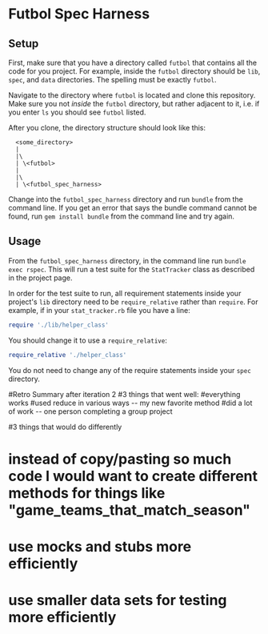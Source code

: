 # Futbol Spec Harness

## Setup

First, make sure that you have a directory called `futbol` that contains all the code for you project. For example, inside the `futbol` directory should be `lib`, `spec`, and `data` directories. The spelling must be exactly `futbol`.

Navigate to the directory where `futbol` is located and clone this repository. Make sure you not *inside* the `futbol` directory, but rather adjacent to it, i.e. if you enter `ls` you should see `futbol` listed.

After you clone, the directory structure should look like this:

  ```
    <some_directory>
    |
    |\
    | \<futbol>
    |
    |\
    | \<futbol_spec_harness>
  ```

Change into the `futbol_spec_harness` directory and run `bundle` from the command line. If you get an error that says the bundle command cannot be found, run `gem install bundle` from the command line and try again.

## Usage

From the `futbol_spec_harness` directory, in the command line run `bundle exec rspec`. This will run a test suite for the `StatTracker` class as described in the project page.

In order for the test suite to run, all requirement statements inside your project's `lib` directory need to be `require_relative` rather than `require`. For example, if in your `stat_tracker.rb` file you have a line:

```ruby
require './lib/helper_class'
```

You should change it to use a `require_relative`:

```ruby
require_relative './helper_class'
```

You do not need to change any of the require statements inside your `spec` directory.

#Retro Summary after iteration 2
#3 things that went well:
  #everything works
  #used reduce in various ways -- my new favorite method
  #did a lot of work -- one person completing a group project

#3 things that would do differently
  # instead of copy/pasting so much code I would want to create different methods for things like "game_teams_that_match_season"
  # use mocks and stubs more efficiently
  # use smaller data sets for testing more efficiently
